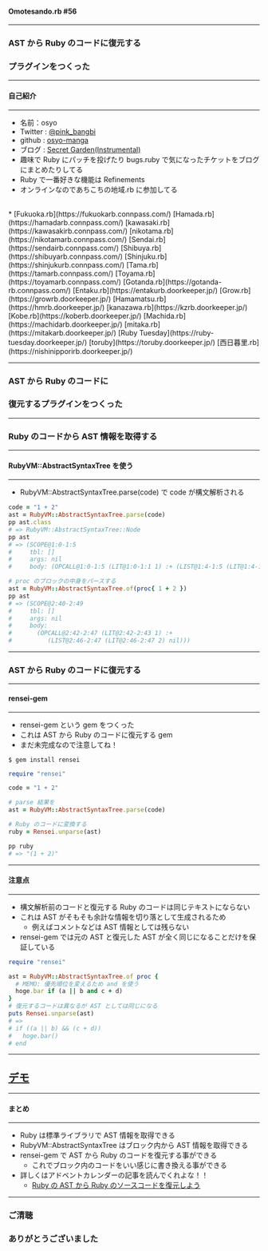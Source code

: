 #### Omotesando.rb #56
- - -

### AST から Ruby のコードに復元する
### プラグインをつくった

---

#### 自己紹介
- - -

* 名前：osyo
* Twitter : [@pink_bangbi](https://twitter.com/pink_bangbi)
* github  : [osyo-manga](https://github.com/osyo-manga)
* ブログ  : [Secret Garden(Instrumental)](http://secret-garden.hatenablog.com)
* 趣味で Ruby にパッチを投げたり bugs.ruby で気になったチケットをブログにまとめたりしてる
* Ruby で一番好きな機能は Refinements
* オンラインなのであちこちの地域.rb に参加してる
<br>
   * [Fukuoka.rb](https://fukuokarb.connpass.com/)
[Hamada.rb](https://hamadarb.connpass.com/)
[kawasaki.rb](https://kawasakirb.connpass.com/)
[nikotama.rb](https://nikotamarb.connpass.com/)
[Sendai.rb](https://sendairb.connpass.com/)
[Shibuya.rb](https://shibuyarb.connpass.com/)
[Shinjuku.rb](https://shinjukurb.connpass.com/)
[Tama.rb](https://tamarb.connpass.com/)
[Toyama.rb](https://toyamarb.connpass.com/)
[Gotanda.rb](https://gotanda-rb.connpass.com/)
[Entaku.rb](https://entakurb.doorkeeper.jp/)
[Grow.rb](https://growrb.doorkeeper.jp/)
[Hamamatsu.rb](https://hmrb.doorkeeper.jp/)
[kanazawa.rb](https://kzrb.doorkeeper.jp/)
[Kobe.rb](https://koberb.doorkeeper.jp/)
[Machida.rb](https://machidarb.doorkeeper.jp/)
[mitaka.rb](https://mitakarb.doorkeeper.jp/)
[Ruby Tuesday](https://ruby-tuesday.doorkeeper.jp/)
[toruby](https://toruby.doorkeeper.jp/)
[西日暮里.rb](https://nishinipporirb.doorkeeper.jp/)
<br>

---

### AST から Ruby のコードに
### 復元するプラグインをつくった

---

### Ruby のコードから AST 情報を取得する

---

#### RubyVM::AbstractSyntaxTree を使う
- - -

* RubyVM::AbstractSyntaxTree.parse(code) で code が構文解析される

```ruby
code = "1 + 2"
ast = RubyVM::AbstractSyntaxTree.parse(code)
pp ast.class
# => RubyVM::AbstractSyntaxTree::Node
pp ast
# => (SCOPE@1:0-1:5
#     tbl: []
#     args: nil
#     body: (OPCALL@1:0-1:5 (LIT@1:0-1:1 1) :+ (LIST@1:4-1:5 (LIT@1:4-1:5 2) nil)))
```

```ruby
# proc のブロックの中身をパースする
ast = RubyVM::AbstractSyntaxTree.of(proc{ 1 + 2 })
pp ast
# => (SCOPE@2:40-2:49
#     tbl: []
#     args: nil
#     body:
#       (OPCALL@2:42-2:47 (LIT@2:42-2:43 1) :+
#          (LIST@2:46-2:47 (LIT@2:46-2:47 2) nil)))
```
<!-- .element: class="fragment" -->

---

### AST から Ruby のコードに復元する

---

#### rensei-gem
- - -

* rensei-gem という gem をつくった
* これは AST から Ruby のコードに復元する gem
* まだ未完成なので注意してね！

```
$ gem install rensei
```

```ruby
require "rensei"

code = "1 + 2"

# parse 結果を
ast = RubyVM::AbstractSyntaxTree.parse(code)

# Ruby のコードに変換する
ruby = Rensei.unparse(ast)

pp ruby
# => "(1 + 2)"
```

---

#### 注意点
- - -

* 構文解析前のコードと復元する Ruby のコードは同じテキストにならない
* これは AST がそもそも余計な情報を切り落として生成されるため
    * 例えばコメントなどは AST 情報としては残らない
* rensei-gem では元の AST と復元した AST が全く同じになることだけを保証している

```ruby
require "rensei"

ast = RubyVM::AbstractSyntaxTree.of proc {
  # MEMO: 優先順位を変えるため and を使う
  hoge.bar if (a || b and c + d)
}
# 復元するコードは異なるが AST としては同じになる
puts Rensei.unparse(ast)
# =>
# if ((a || b) && (c + d))
#   hoge.bar()
# end
```


---

## [デモ](https://github.com/osyo-manga/gem-rensei/blob/cdc61c89616aae1616101cb8481833d96f27ca2e/sample/bocchi.rb)

---

#### まとめ
- - -

* Ruby は標準ライブラリで AST 情報を取得できる
* RubyVM::AbstractSyntaxTree はブロック内から AST 情報を取得できる
* rensei-gem で AST から Ruby のコードを復元する事ができる
    * これでブロック内のコードをいい感じに書き換える事ができる
* 詳しくはアドベントカレンダーの記事を読んでくれよな！！
    * [Ruby の AST から Ruby のソースコードを復元しよう](https://secret-garden.hatenablog.com/entry/2020/12/01/093316)


---

### ご清聴
### ありがとうございました

